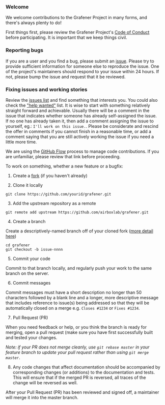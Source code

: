 ### Welcome

We welcome contributions to the Grafener Project in many forms, and there's always plenty to do!

First things first, please review the Grafener Project's [Code of Conduct](CODE_OF_CONDUCT.md) before participating. It
is important that we keep things civil.

### Reporting bugs

If you are a user and you find a bug, please submit an [issue](https://github.com/airboxlab/grafener/issues). Please try
to provide sufficient information for someone else to reproduce the issue. One of the project's maintainers should
respond to your issue within 24 hours. If not, please bump the issue and request that it be reviewed.

### Fixing issues and working stories

Review the [issues list](https://github.com/airboxlab/grafener/issues) and find something that interests you. You could
also check
the ["help wanted"](https://github.com/airboxlab/grafener/issues?q=is%3Aissue+is%3Aopen+label%3A%22help+wanted%22)
list. It is wise to start with something relatively straight forward and achievable. Usually there will be a comment in
the issue that indicates whether someone has already self-assigned the issue. If no one has already taken it, then add a
comment assigning the issue to yourself, eg.: ```I'll work on this issue.```. Please be considerate and rescind the
offer in comments if you cannot finish in a reasonable time, or add a comment saying that you are still actively working
the issue if you need a little more time.

We are using the [GitHub Flow](https://guides.github.com/introduction/flow/) process to manage code contributions. If
you are unfamiliar, please review that link before proceeding.

To work on something, whether a new feature or a bugfix:

1. Create a [fork](https://help.github.com/articles/fork-a-repo/) (if you haven't already)

2. Clone it locally

  ```
  git clone https://github.com/yourid/grafener.git
  ```

3. Add the upstream repository as a remote

  ```
  git remote add upstream https://github.com/airboxlab/grafener.git
  ```

4. Create a branch

Create a descriptively-named branch off of your cloned
fork ([more detail here](https://help.github.com/articles/syncing-a-fork/))

  ```
  cd grafener
  git checkout -b issue-nnnn
  ```

5. Commit your code

Commit to that branch locally, and regularly push your work to the same branch on the server.

6. Commit messages

Commit messages must have a short description no longer than 50 characters followed by a blank line and a longer, more
descriptive message that includes reference to issue(s) being addressed so that they will be automatically closed on a
merge e.g. ```Closes #1234``` or ```Fixes #1234```.

7. Pull Request (PR)

When you need feedback or help, or you think the branch is ready for merging, open a pull request (make sure you have
first successfully built and tested your changes.

_Note: if your PR does not merge cleanly, use ```git rebase master``` in your feature branch to update your pull request
rather than using ```git merge master```_.

8. Any code changes that affect documentation should be accompanied by corresponding changes (or additions) to the
   documentation and tests. This will ensure that if the merged PR is reversed, all traces of the change will be
   reversed as well.

After your Pull Request (PR) has been reviewed and signed off, a maintainer will merge it into the master branch. 